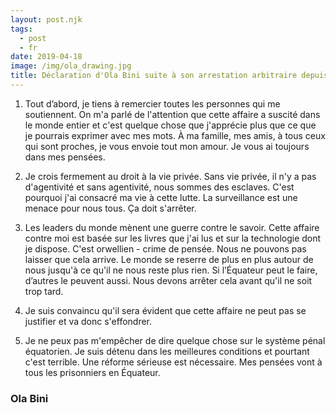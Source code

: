 ```yaml
---
layout: post.njk
tags:
  - post
  - fr
date: 2019-04-18
image: /img/ola_drawing.jpg
title: Déclaration d'Ola Bini suite à son arrestation arbitraire depuis la prison de El Inca, en Équateur
---
```

1. Tout d’abord, je tiens à remercier toutes les personnes qui me soutiennent. On m'a parlé de l'attention que cette affaire a suscité dans le monde entier et c'est quelque chose que j'apprécie plus que ce que je pourrais exprimer avec mes mots. À ma famille, mes amis, à tous ceux qui sont proches, je vous envoie tout mon amour. Je vous ai toujours dans mes pensées.

2. Je crois fermement au droit à la vie privée. Sans vie privée, il n'y a pas d'agentivité et sans agentivité, nous sommes des esclaves. C'est pourquoi j'ai consacré ma vie à cette lutte. La surveillance est une menace pour nous tous. Ça doit s'arrêter.

3. Les leaders du monde mènent une guerre contre le savoir. Cette affaire contre moi est basée sur les livres que j'ai lus et sur la technologie dont je dispose. C'est orwellien - crime de pensée. Nous ne pouvons pas laisser que cela arrive. Le monde se reserre de plus en plus autour de nous jusqu'à ce qu'il ne nous reste plus rien. Si l’Équateur peut le faire, d’autres le peuvent aussi. Nous devons arrêter cela avant qu'il ne soit trop tard.

4. Je suis convaincu qu'il sera évident que cette affaire ne peut pas se justifier et va donc s'effondrer.

5. Je ne peux pas m'empêcher de dire quelque chose sur le système pénal équatorien. Je suis détenu dans les meilleures conditions et pourtant c'est terrible. Une réforme sérieuse est nécessaire. Mes pensées vont à tous les prisonniers en Équateur.

### Ola Bini

